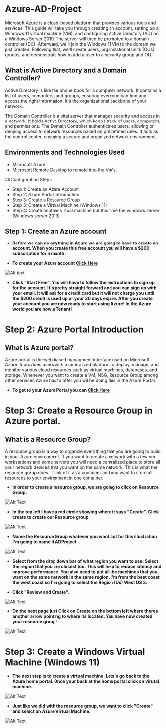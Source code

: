 # Azure-AD-Project
                                                                                                  

Microsoft Azure is a cloud-based platform that provides various tools and services. This guide will take you through creating an account, setting up a Windows 11 virtual machine (VM), and configuring Active Directory (AD) on a Windows Server 2019. The server will then be promoted to a domain controller (DC). Afterward, we'll join the Windows 11 VM to the domain we just created. Following that, we'll create users, organizational units (OUs), groups, and demonstrate how to add a user to a security group and OU.

## What is Active Directory and a Domain Controller?

Active Directory is like the phone book for a computer network. It contains a list of users, computers, and groups, ensuring everyone can find and access the right information. It's the organizational backbone of your network. 

The Domain Controller is a vital server that manages security and access in a network. It holds Active Directory, which keeps track of users, computers, and permissions. The Domain Controller authenticates users, allowing or denying access to network resources based on predefined rules. It acts as the control center, ensuring a secure and organized network environment.

## Environments and Technologies Used

* Microsoft Azure
* Microsoft Remote Desktop to remote into the Vm's.

##Configuration Steps

* Step 1: Create an Azure Account
* Step 2: Azure Portal Introduction
* Step 3: Create a Resource Group
* Step 3: Create a Virtual Machine (Windows 11)
* Step 4: Create another virtual machine but this time the windows server (Windows server 2019)

## Step 1: Create an Azure account

* **Before we can do anything in Azure we are going to have to create an account. When you create this free account you will have a $200 subscription for a month.**

* **To create your Azure account [Click Here](https://azure.microsoft.com/en-us/free/)**

![Alt text](https://i.imgur.com/nj5Ln3I.png)

* **Click "Start Free". You will have to follow the instructions to sign up for the account. It's pretty straight forward and you can sign up with your email. It will ask for a credit card but it will not charge you until the $200 credit is used up or your 30 days expire. After you create your account you are now ready to start using Azure! In the Azure world you are now a Tenant!** 


# Step 2: Azure Portal Introduction 

## What is Azure portal? 


Azure portal is the web based managment interface used on Microsoft Azure. It provides users with a centralized platform to deploy, manage, and monitor various cloud resources such as virtual machines, databases, and storage. Whenever you want to create a VM, NSG, Resource Group among other services Azure has to offer you wil be doing this in the Azure Portal.


* **To get to your Azure Portal you can [Click Here](https://portal.azure.com/#home)**


# Step 3: Create a Resource Group in Azure portal. 

## What is a Resource Group?

A resource group is a way to organize everything that you are going to build in your Azure environment. If you want to create a network with a few vm workstations and some servers you will need a centrailzed place to store all your network devices that you want on the same network. This is what the resource gorup does. Think of it as a container and you want to store all resources to your environment in one container.  

* **In order to create a resource group, we are going to click on Resource Group.**



![Alt Text](https://i.imgur.com/p6Vy68y.png)



* **In the top left I have a red circle showing where it says "Create". Click create to create our Resource group**



![Alt Text](https://i.imgur.com/YCggkD1.png)


* **Name the Resource Group whatever you want but for this illustration I'm going to name it ADProject**


![Alt Text](https://i.imgur.com/e6S70iR.png)


* **Select from the drop down bar of what region you want to use. Select the region that you are closest too. This will help to reduce latency and improve performance. You also need to put all the machines that you want on the same network in the same region. I'm from the best coast the west coast so I'm going to select the Region (Us) West US 3.**

* **Click "Review and Create".**
 
![Alt Text](https://i.imgur.com/W3YnU6n.png)

* **On the next page just Click on Create on the bottom left where theres another arrow pointing to where its located. You have now created your resource group!**

![Alt Text](https://i.imgur.com/amMSExQ.png)

# Step 3: Create a Windows Virtual Machine (Windows 11)

* **The next step is to create a virtual machine. Lets's go back to the Azure home portal. Once your back at the home portal click on virutal machine.**

![Alt Text](https://i.imgur.com/5Rn5Fxx.png)



* **Just like we did with the resource group, we want to click "Create" and select on Azure Virtual Machine.**



![Alt Text](https://i.imgur.com/jLLpnRZ.png)


